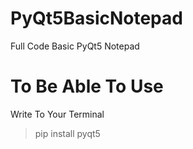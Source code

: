 # PyQt5BasicNotepad
Full Code Basic PyQt5 Notepad

# To Be Able To Use  
Write To Your Terminal  
>pip install pyqt5
